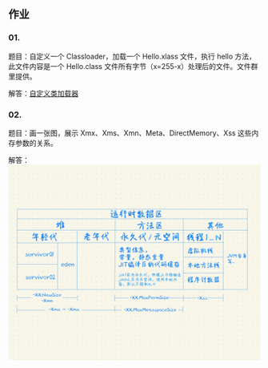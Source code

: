 ## 作业

### 01. 

题目：自定义一个 Classloader，加载一个 Hello.xlass 文件，执行 hello 方法，此文件内容是一个 Hello.class 文件所有字节（x=255-x）处理后的文件。文件群里提供。

解答：[自定义类加载器](com/prik/work01/MyClassLoader.java)

### 02. 

题目：画一张图，展示 Xmx、Xms、Xmn、Meta、DirectMemory、Xss 这些内存参数的关系。

解答：
![](Java内存模型及相关参数.jpg)
